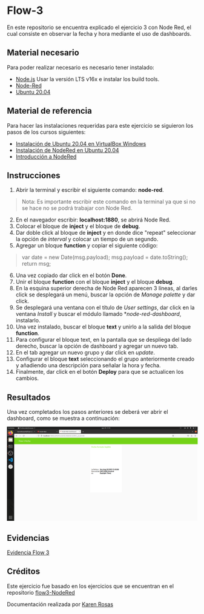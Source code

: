 # Flow-3
En este repositorio se encuentra explicado el ejercicio 3 con Node Red, el cual consiste en observar la fecha y hora mediante el uso de dashboards.

## Material necesario
Para poder realizar necesario es necesario tener instalado:
- [Node.js](https://github.com/nodesource/distributions/blob/master/README.md) Usar la versión LTS v16x e instalar los build tools.
- [Node-Red](https://nodered.org/docs/getting-started/local)
- [Ubuntu 20.04](https://ubuntu.com/download/desktop/thank-you?version=20.04.2.0&architecture=amd64)

## Material de referencia
Para hacer las instalaciones requeridas para este ejercicio se siguieron los pasos de los cursos siguientes:
- [Instalación de Ubuntu 20.04 en VirtualBox Windows](https://edu.codigoiot.com/course/view.php?id=812)
- [Instalación de NodeRed en Ubuntu 20.04](https://edu.codigoiot.com/course/view.php?id=817)
- [Introducción a NodeRed](https://edu.codigoiot.com/course/view.php?id=278)

## Instrucciones
1. Abrir la terminal y escribir el siguiente comando: **node-red**.
>Nota: Es importante escribir este comando en la terminal ya que si no se hace no se podrá trabajar con Node Red.
2. En el navegador escribir: **localhost:1880**, se abrirá Node Red.
3. Colocar el bloque de **inject** y el bloque de **debug**. 
4. Dar doble click al bloque de **inject** y en donde dice "repeat" seleccionar la opción de *interval* y colocar un tiempo de un segundo.
5. Agregar un bloque **function** y copiar el siguiente código:
>var date = new Date(msg.payload);
>msg.payload = date.toString();
>return msg;
6. Una vez copiado dar click en el botón **Done**.
7. Unir el bloque **function** con el bloque **inject** y el bloque **debug**.
8. En la esquina superior derecha de Node Red aparecen 3 líneas, al darles click se desplegará un menú, buscar la opción de *Manage palette* y dar click.
9. Se desplegará una ventana con el título de *User settings*, dar click en la ventana *Install* y buscar el módulo llamado **node-red-dashboard*, instalarlo.
10. Una vez instalado, buscar el bloque **text** y unirlo a la salida del bloque **function**.
11. Para configurar el bloque text, en la pantalla que se despliega del lado derecho, buscar la opción de dashboard y agregar un nuevo tab.
12. En el tab agregar un nuevo grupo y dar click en *update*.
13. Configurar el bloque **text** seleccionando el grupo anteriormente creado y añadiendo una descripción para señalar la hora y fecha.
15. Finalmente, dar click en el botón **Deploy** para que se actualicen los cambios. 

## Resultados
Una vez completados los pasos anteriores se deberá ver abrir el dashboard, como se muestra a continuación:

![Captura de pantalla](Captura_Flow3.png)

## Evidencias
[Evidencia Flow 3](https://youtu.be/1KQllEilVR0)

## Créditos
Este ejercicio fue basado en los ejercicios que se encuentran en el repositorio [flow3-NodeRed](https://github.com/hugoescalpelo/Flow3-NodeRed)

Documentación realizada por [Karen Rosas](https://github.com/KarenRosas49)